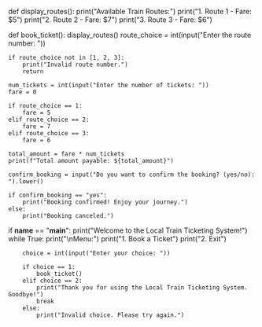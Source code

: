 def display_routes():
    print("Available Train Routes:")
    print("1. Route 1 - Fare: $5")
    print("2. Route 2 - Fare: $7")
    print("3. Route 3 - Fare: $6")
    
def book_ticket():
    display_routes()
    route_choice = int(input("Enter the route number: "))

    if route_choice not in [1, 2, 3]:
        print("Invalid route number.")
        return

    num_tickets = int(input("Enter the number of tickets: "))
    fare = 0

    if route_choice == 1:
        fare = 5
    elif route_choice == 2:
        fare = 7
    elif route_choice == 3:
        fare = 6

    total_amount = fare * num_tickets
    print(f"Total amount payable: ${total_amount}")

    confirm_booking = input("Do you want to confirm the booking? (yes/no): ").lower()

    if confirm_booking == "yes":
        print("Booking confirmed! Enjoy your journey.")
    else:
        print("Booking canceled.")

if __name__ == "__main__":
    print("Welcome to the Local Train Ticketing System!")
    while True:
        print("\nMenu:")
        print("1. Book a Ticket")
        print("2. Exit")

        choice = int(input("Enter your choice: "))

        if choice == 1:
            book_ticket()
        elif choice == 2:
            print("Thank you for using the Local Train Ticketing System. Goodbye!")
            break
        else:
            print("Invalid choice. Please try again.")
